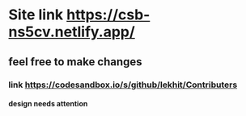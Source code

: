 # Site link https://csb-ns5cv.netlify.app/

## feel free to make changes 
### link https://codesandbox.io/s/github/lekhit/Contributers
#### design needs attention
